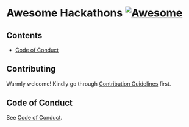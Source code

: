 # Awesome Hackathons [![Awesome](https://awesome.re/badge-flat.svg)](https://awesome.re)

## Contents

* [Code of Conduct](#code-of-conduct)


## Contributing

Warmly welcome! Kindly go through [Contribution Guidelines](CONTRIBUTING.md) first.

## Code of Conduct

See [Code of Conduct](CODE-OF-CONDUCT.md).

